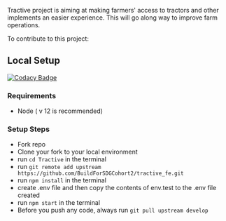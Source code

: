 Tractive project is aiming at making farmers' access to tractors and other implements an easier experience. 
This will go along way to improve farm operations. 


To contribute to this project:

## Local Setup 

[![Codacy Badge](https://api.codacy.com/project/badge/Grade/030824fa7a7d458289823920bfd4fdb3)](https://app.codacy.com/gh/BuildForSDGCohort2/tractive_fe?utm_source=github.com&utm_medium=referral&utm_content=BuildForSDGCohort2/tractive_fe&utm_campaign=Badge_Grade_Dashboard)

###  Requirements 
* Node ( v 12 is recommended)

### Setup Steps 
* Fork repo 
* Clone your fork to your local environment
* run `cd Tractive` in the terminal
* run `git remote add upstream https://github.com/BuildForSDGCohort2/tractive_fe.git`
* run `npm install` in the terminal
* create .env file and then copy the contents of env.test to the .env file created
* run `npm start` in the terminal
* Before you push any code, always run `git pull upstream develop`

